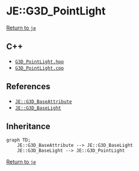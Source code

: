 # JE::G3D_PointLight

[Return to `je`](/docs/je.md)

## C++

- [`G3D_PointLight.hpp`](/src/je/G3D_PointLight.hpp)
- [`G3D_PointLight.cpp`](/src/je/G3D_PointLight.cpp)

## References

- [`JE::G3D_BaseAttribute`](/docs/je/G3D_BaseAttribute.md)
- [`JE::G3D_BaseLight`](/docs/je/G3D_BaseLight.md)

## Inheritance

```mermaid
graph TD;
    JE::G3D_BaseAttribute --> JE::G3D_BaseLight
    JE::G3D_BaseLight --> JE::G3D_PointLight
```

[Return to `je`](/docs/je.md)